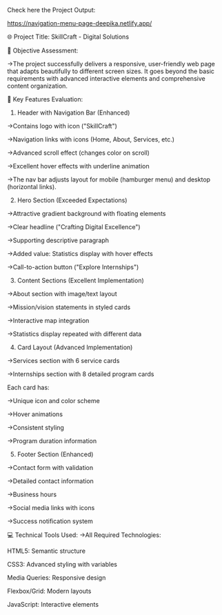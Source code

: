 Check here the Project Output:

   https://navigation-menu-page-deepika.netlify.app/
   
🌐 Project Title: SkillCraft - Digital Solutions

🎯 Objective Assessment:

->The project successfully delivers a responsive, user-friendly web page that adapts beautifully to different screen sizes. It goes beyond the basic requirements with advanced interactive elements and comprehensive content organization.

🧩 Key Features Evaluation:
1. Header with Navigation Bar (Enhanced)

->Contains logo with icon ("SkillCraft")

->Navigation links with icons (Home, About, Services, etc.)

->Advanced scroll effect (changes color on scroll)

->Excellent hover effects with underline animation

->The nav bar adjusts layout for mobile (hamburger menu) and desktop (horizontal links).

2. Hero Section (Exceeded Expectations)

->Attractive gradient background with floating elements

->Clear headline ("Crafting Digital Excellence")

->Supporting descriptive paragraph

->Added value: Statistics display with hover effects

->Call-to-action button ("Explore Internships")

3. Content Sections (Excellent Implementation)

->About section with image/text layout

->Mission/vision statements in styled cards

->Interactive map integration

->Statistics display repeated with different data

4. Card Layout (Advanced Implementation)

->Services section with 6 service cards

->Internships section with 8 detailed program cards

Each card has:

->Unique icon and color scheme

->Hover animations

->Consistent styling

->Program duration information

5. Footer Section (Enhanced)

->Contact form with validation

->Detailed contact information

->Business hours

->Social media links with icons

->Success notification system

💻 Technical Tools Used:
->All Required Technologies:

HTML5: Semantic structure

CSS3: Advanced styling with variables

Media Queries: Responsive design

Flexbox/Grid: Modern layouts

JavaScript: Interactive elements
